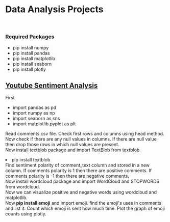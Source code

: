 <h1> Data Analysis Projects</h1>
<br>
<h3> Required Packages </h3>
<ul>
  <li>
    pip install numpy
  </li>
  <li>
    pip install pandas
  </li>
  <li>
    pip install matplotlib
  </li>
  <li>
    pip install seaborn
  </li>
  <li>
    pip install plotly
  </li>
  </ul>
  <div>
  <h2><a href="https://github.com/jaiswal-ashutosh/data-analyst-projects/blob/master/Youtube_analysis.ipynb">Youtube Sentiment Analysis</a></h2>
  First 
  <ul>
  <li>import pandas as pd</li>
  <li>import numpy as np</li>
  <li>import seaborn as sns</li>
  <li>import matplotlib.pyplot as plt</li>
  </ul>
  <span>
    <p>
      Read comments.csv file. Check first rows and columns using head method.
      Now check if there are any null values in columns. If there are null value then drop those rows in which null values are present.
      <br>
      Now install textblob package and import TextBlob from textblob.
      <li>pip install textblob</li>
      Find sentiment polarity of comment_text column and stored in a new column.
      If comments polarity is 1 then there are positive comments. If comments polarity is -1 then there are negative comments.
    <br>
   Now install wordcloud package and import WordCloud and STOPWORDS from wordcloud.
  <br>
  Now we can visualize positive and negative words using wordcloud and matplotlib.
      <br>
      Now <b>pip install emoji</b> and import emoji. find the emoji's uses in comments and list it. Count which emoji is sent how much time. Plot the graph of emoji counts using plotly.
    </p>
  </span>
  </div>
  

